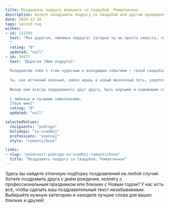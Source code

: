 ```yaml
---
title: Поздравить подругу военного со Свадьбой. Романтичное
description: Хотите поздравить подругу со Свадьбой или другим праздником? Наш ИИ создаст незабываемое поздравление, а вы обязательно выделитесь среди других.  
date: 2024-12-26
tags: second tag
wishes:
- id: 122293
  text: "Моя дорогая, любимая подруга! Сегодня ты не просто невеста, ты – королева, сияющая счастьем и любовью!  Твоя смелость и сила, закаленные военными буднями, теперь направлены на создание самого крепкого и нежного семейного очага.  Пусть ваша любовь будет такой же верной и непоколебимой, как  воинский долг, а семейное счастье –  бесконечным, как небо над головой.  Счастья вам, моя дорогая, и долгих-долгих лет любви!
  "
  rating: "0"
  updated: "null"
- id: 30477
  text: "Дорогая [Имя подруги]!
  
  Поздравляю тебя с этим чудесным и волнующим событием — твоей свадьбой! Сегодня твоя жизнь наполняется светом и радостью, а в сердце загорается новый огонь любви.
  
  Ты, как истинный военный, смело идешь в новый жизненный путь, укрепляя союз, который стал приютом для вашей любви. Пусть ваша семья будет крепка, как неприступная крепость, а каждый день совместной жизни приносит счастье и гармонию.
  
  Желаю вам всегда поддерживать друг друга, быть верными и надежными спутниками, словно лучшие товарищи на службе. Пусть ваша любовь будет так же сильна, как военная disciplina, и пусть в вашем доме всегда будет звучать смех и радость.
  
  С любовью и лучшими пожеланиями,
  [Твое имя]"
  rating: "0"
  updated: "null"

selectedValues:
  recipients: "podrugu"
  holidays: "so-svadboj"
  professions: "voennyy"
  style: "romantichnoe"

links:
- slug: "pozdravit-podrugu-so-svadboj-romantichnoe"
  title: "Поздравить подругу со Свадьбой. Романтичное"
---
```


Здесь вы найдете отличную подборку поздравлений на любой случай.
Хотите поздравить друга с днём рождения, коллегу с профессиональным праздником или близких с Новым годом? У нас есть всё, чтобы сделать ваш поздравительный текст незабываемым. Выбирайте нужную категорию и находите лучшие слова для ваших близких и друзей!
